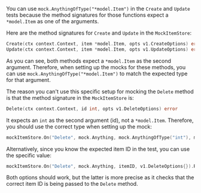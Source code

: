 You can use `mock.AnythingOfType("*model.Item")` in the `Create` and `Update` tests because the method signatures for those functions expect a `*model.Item` as one of the arguments.

Here are the method signatures for `Create` and `Update` in the `MockItemStore`:

```go
Create(ctx context.Context, item *model.Item, opts v1.CreateOptions) error
Update(ctx context.Context, item *model.Item, opts v1.UpdateOptions) error
```

As you can see, both methods expect a `*model.Item` as the second argument. Therefore, when setting up the mocks for these methods, you can use `mock.AnythingOfType("*model.Item")` to match the expected type for that argument.

The reason you can't use this specific setup for mocking the `Delete` method is that the method signature in the `MockItemStore` is:

```go
Delete(ctx context.Context, id int, opts v1.DeleteOptions) error
```

It expects an `int` as the second argument (id), not a `*model.Item`. Therefore, you should use the correct type when setting up the mock:

```go
mockItemStore.On("Delete", mock.Anything, mock.AnythingOfType("int"), mock.AnythingOfType("v1.DeleteOptions")).Return(nil)
```

Alternatively, since you know the expected item ID in the test, you can use the specific value:

```go
mockItemStore.On("Delete", mock.Anything, itemID, v1.DeleteOptions{}).Return(nil)
```

Both options should work, but the latter is more precise as it checks that the correct item ID is being passed to the `Delete` method.